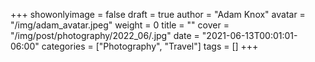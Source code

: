 +++
showonlyimage = false
draft = true
author = "Adam Knox"
avatar = "/img/adam_avatar.jpeg"
weight = 0
title = ""
cover = "/img/post/photography/2022_06/.jpg"
date = "2021-06-13T00:01:01-06:00"
categories = ["Photography", "Travel"]
tags = []
+++
<!--more-->
